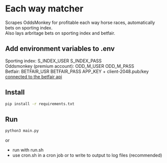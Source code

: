 # Each way matcher

Scrapes OddsMonkey for profitable each way horse races, automatically bets on
sporting index.  
Also lays arbritage bets on sporting index and betfair.

## Add environment variables to .env 

Sporting index: S_INDEX_USER S_INDEX_PASS  
Oddsmonkey (premium account): ODD_M_USER ODD_M_PASS  
Betfair: BETFAIR_USR BETFAIR_PASS APP_KEY + client-2048.pub/key [connected to the betfair api](https://docs.developer.betfair.com/display/1smk3cen4v3lu3yomq5qye0ni/Non-Interactive+%28bot%29+login#Non-Interactive(bot)login-LinkingtheCertificatetoYourBetfairAccount)

## Install

```bash
pip install -r requirements.txt
```

## Run

```bash
python3 main.py
```

or
- run with run.sh
- use cron.sh in a cron job or to write to output to log files (recommended)
